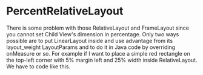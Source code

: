 # PercentRelativeLayout
There is some problem with those RelativeLayout and FrameLayout since you cannot set Child View's dimension in percentage. Only two ways possible are to put LinearLayout inside and use advantage from its layout_weight LayoutParams and to do it in Java code by overriding onMeasure or so.  For example if I want to place a simple red rectangle on the top-left corner with 5% margin left and 25% width inside RelativeLayout. We have to code like this.
